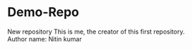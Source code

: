 # Demo-Repo
New repository
This is me, the creator of this first repository.
<br>
Author name: Nitin kumar
